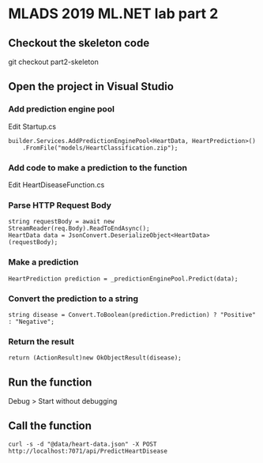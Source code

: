 # MLADS 2019 ML.NET lab part 2

## Checkout the skeleton code

git checkout part2-skeleton

## Open the project in Visual Studio

### Add prediction engine pool

Edit Startup.cs

    builder.Services.AddPredictionEnginePool<HeartData, HeartPrediction>()
        .FromFile("models/HeartClassification.zip");

### Add code to make a prediction to the function

Edit HeartDiseaseFunction.cs

### Parse HTTP Request Body

    string requestBody = await new StreamReader(req.Body).ReadToEndAsync();
    HeartData data = JsonConvert.DeserializeObject<HeartData>(requestBody);

### Make a prediction

    HeartPrediction prediction = _predictionEnginePool.Predict(data);

### Convert the prediction to a string

    string disease = Convert.ToBoolean(prediction.Prediction) ? "Positive" : "Negative";

### Return the result

    return (ActionResult)new OkObjectResult(disease);

## Run the function

Debug > Start without debugging

## Call the function

    curl -s -d "@data/heart-data.json" -X POST http://localhost:7071/api/PredictHeartDisease
